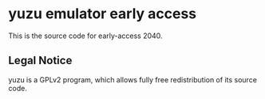 yuzu emulator early access
=============

This is the source code for early-access 2040.

## Legal Notice

yuzu is a GPLv2 program, which allows fully free redistribution of its source code.